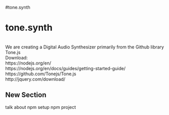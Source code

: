 #tone.synth
# tone.synth
<br>
We are creating a Digital Audio Synthesizer primarily from the Github library Tone.js<br>
Download:<br>
https://nodejs.org/en/<br>
https://nodejs.org/en/docs/guides/getting-started-guide/<br>
https://github.com/Tonejs/Tone.js<br>
http://jquery.com/download/<br>

## New Section

talk about npm
setup npm project